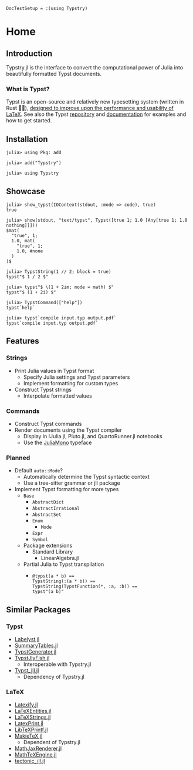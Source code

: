 
```@meta
DocTestSetup = :(using Typstry)
```

# Home

## Introduction

Typstry.jl is the interface to convert the computational power of Julia into beautifully formatted Typst documents.

### What is Typst?

Typst is an open-source and relatively new typesetting system (written in Rust 🦀🚀),
[designed to improve upon the performance and usability of LaTeX](https://typst.app/about).
See also the Typst [repository](https://github.com/typst/typst) and
[documentation](https://typst.app/docs) for examples and how to get started.

## Installation

```julia-repl
julia> using Pkg: add

julia> add("Typstry")

julia> using Typstry
```

## Showcase

```jldoctest
julia> show_typst(IOContext(stdout, :mode => code), true)
true

julia> show(stdout, "text/typst", Typst([true 1; 1.0 [Any[true 1; 1.0 nothing]]]))
$mat(
  "true", 1;
  1.0, mat(
    "true", 1;
    1.0, #none
  )
)$

julia> TypstString(1 // 2; block = true)
typst"$ 1 / 2 $"

julia> typst"$ \(1 + 2im; mode = math) $"
typst"$ (1 + 2i) $"

julia> TypstCommand(["help"])
typst`help`

julia> typst`compile input.typ output.pdf`
typst`compile input.typ output.pdf`
```

## Features

### Strings

- Print Julia values in Typst format
    - Specify Julia settings and Typst parameters
    - Implement formatting for custom types
- Construct Typst strings
    - Interpolate formatted values

### Commands

- Construct Typst commands
- Render documents using the Typst compiler
    - Display in IJulia.jl, Pluto.jl, and QuartoRunner.jl notebooks
    - Use the [JuliaMono](https://github.com/cormullion/juliamono) typeface

### Planned

- Default `auto::Mode`?
    - Automatically determine the Typst syntactic context
    - Use a tree-sitter grammar or jll package
- Implement Typst formatting for more types
    - `Base`
        - `AbstractDict`
        - `AbstractIrrational`
        - `AbstractSet`
        - `Enum`
            - `Mode`
        - `Expr`
        - `Symbol`
    - Package extensions
        - Standard Library
            - LinearAlgebra.jl
    - Partial Julia to Typst transpilation
        - ```
          @typst(a * b) ==
          TypstString(:(a * b)) ==
          TypstString(TypstFunction(*, :a, :b)) ==
          typst"(a b)"
          ```

## Similar Packages

### Typst

- [Labelyst.jl](https://github.com/emanuel-kopp/Labelyst.jl)
- [SummaryTables.jl](https://github.com/PumasAI/SummaryTables.jl)
- [TypstGenerator.jl](https://github.com/onecalfman/TypstGenerator.jl)
- [TypstJlyFish.jl](https://github.com/andreasKroepelin/TypstJlyfish.jl)
    - Interoperable with Typstry.jl
- [Typst_jll.jl](https://github.com/JuliaBinaryWrappers/Typst_jll.jl)
    - Dependency of Typstry.jl

### LaTeX

- [Latexify.jl](https://github.com/korsbo/Latexify.jl)
- [LaTeXEntities.jl](https://github.com/JuliaString/LaTeX_Entities.jl)
- [LaTeXStrings.jl](https://github.com/JuliaStrings/LaTeXStrings.jl)
- [LatexPrint.jl](https://github.com/scheinerman/LatexPrint.jl)
- [LibTeXPrintf.jl](https://github.com/JuliaStrings/LibTeXPrintf.jl)
- [MakieTeX.jl](https://github.com/JuliaPlots/MakieTeX.jl)
    - Dependent of Typstry.jl
- [MathJaxRenderer.jl](https://github.com/MichaelHatherly/MathJaxRenderer.jl)
- [MathTeXEngine.jl](https://github.com/Kolaru/MathTeXEngine.jl)
- [tectonic_jll.jl](https://github.com/JuliaBinaryWrappers/tectonic_jll.jl)
